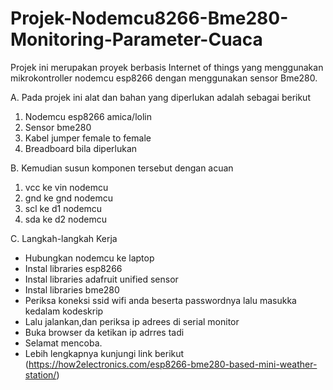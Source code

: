 # Projek-Nodemcu8266-Bme280-Monitoring-Parameter-Cuaca
Projek ini merupakan proyek berbasis Internet of things yang menggunakan mikrokontroller nodemcu esp8266 dengan menggunakan sensor Bme280.

A. Pada projek ini alat dan bahan yang diperlukan adalah sebagai berikut
1. Nodemcu esp8266 amica/lolin
2. Sensor bme280
3. Kabel jumper female to female
4. Breadboard bila diperlukan

B. Kemudian susun komponen tersebut dengan acuan
1. vcc ke vin nodemcu
2. gnd ke gnd nodemcu
3. scl ke d1 nodemcu
4. sda ke d2 nodemcu

C. Langkah-langkah Kerja
- Hubungkan nodemcu ke laptop 
- Instal libraries esp8266
- Instal libraries adafruit unified sensor
- Instal libraries bme280
- Periksa koneksi ssid wifi anda beserta passwordnya lalu masukka kedalam kodeskrip
- Lalu jalankan,dan periksa ip adrees di serial monitor
- Buka browser da ketikan ip adrres tadi
- Selamat mencoba.
- Lebih lengkapnya kunjungi link berikut (https://how2electronics.com/esp8266-bme280-based-mini-weather-station/)


